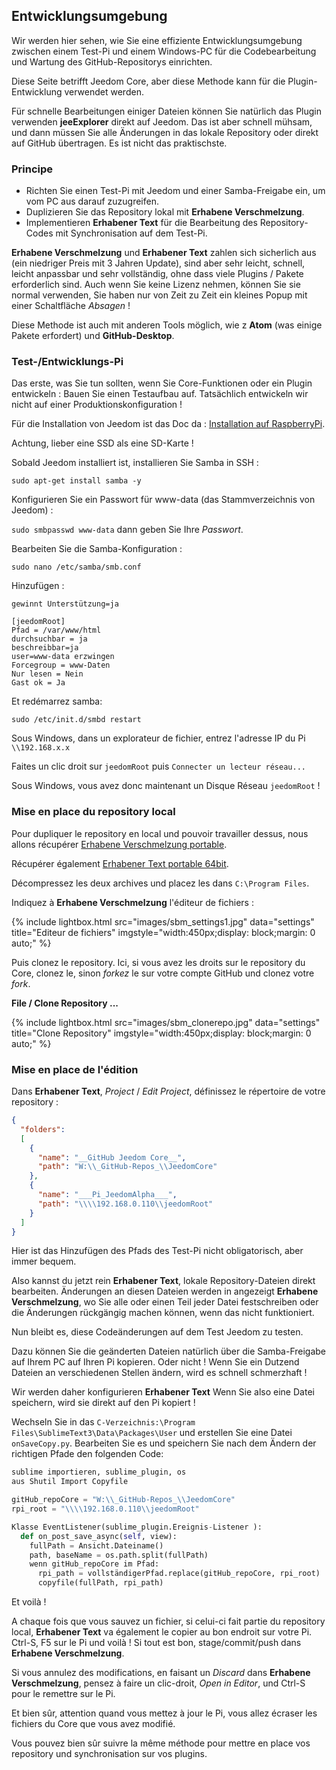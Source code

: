 ## Entwicklungsumgebung

Wir werden hier sehen, wie Sie eine effiziente Entwicklungsumgebung zwischen einem Test-Pi und einem Windows-PC für die Codebearbeitung und Wartung des GitHub-Repositorys einrichten.

Diese Seite betrifft Jeedom Core, aber diese Methode kann für die Plugin-Entwicklung verwendet werden.

Für schnelle Bearbeitungen einiger Dateien können Sie natürlich das Plugin verwenden **jeeExplorer** direkt auf Jeedom. Das ist aber schnell mühsam, und dann müssen Sie alle Änderungen in das lokale Repository oder direkt auf GitHub übertragen. Es ist nicht das praktischste.

### Principe

- Richten Sie einen Test-Pi mit Jeedom und einer Samba-Freigabe ein, um vom PC aus darauf zuzugreifen.
- Duplizieren Sie das Repository lokal mit **Erhabene Verschmelzung**.
- Implementieren **Erhabener Text** für die Bearbeitung des Repository-Codes mit Synchronisation auf dem Test-Pi.

**Erhabene Verschmelzung** und **Erhabener Text** zahlen sich sicherlich aus (ein niedriger Preis mit 3 Jahren Update), sind aber sehr leicht, schnell, leicht anpassbar und sehr vollständig, ohne dass viele Plugins / Pakete erforderlich sind. Auch wenn Sie keine Lizenz nehmen, können Sie sie normal verwenden, Sie haben nur von Zeit zu Zeit ein kleines Popup mit einer Schaltfläche *Absagen* !

Diese Methode ist auch mit anderen Tools möglich, wie z **Atom** (was einige Pakete erfordert) und **GitHub-Desktop**.

### Test-/Entwicklungs-Pi

Das erste, was Sie tun sollten, wenn Sie Core-Funktionen oder ein Plugin entwickeln : Bauen Sie einen Testaufbau auf. Tatsächlich entwickeln wir nicht auf einer Produktionskonfiguration !

Für die Installation von Jeedom ist das Doc da : [Installation auf RaspberryPi](https://doc.jeedom.com/de_DE/installation/rpi).

Achtung, lieber eine SSD als eine SD-Karte !

Sobald Jeedom installiert ist, installieren Sie Samba in SSH :

`sudo apt-get install samba -y`

Konfigurieren Sie ein Passwort für www-data (das Stammverzeichnis von Jeedom) :

`sudo smbpasswd www-data` dann geben Sie Ihre *Passwort*.

Bearbeiten Sie die Samba-Konfiguration :

`sudo nano /etc/samba/smb.conf`

Hinzufügen :

````text
gewinnt Unterstützung=ja

[jeedomRoot]
Pfad = /var/www/html
durchsuchbar = ja
beschreibbar=ja
user=www-data erzwingen
Forcegroup = www-Daten
Nur lesen = Nein
Gast ok = Ja
````

Et redémarrez samba:

`sudo /etc/init.d/smbd restart`

Sous Windows, dans un explorateur de fichier, entrez l'adresse IP du Pi `\\192.168.x.x`

Faites un clic droit sur `jeedomRoot` puis `Connecter un lecteur réseau...`

Sous Windows, vous avez donc maintenant un Disque Réseau `jeedomRoot` !


### Mise en place du repository local

Pour dupliquer le repository en local und pouvoir travailler dessus, nous allons récupérer [Erhabene Verschmelzung portable](https://www.sublimemerge.com/download).

Récupérer également [Erhabener Text portable 64bit](https://www.sublimetext.com/3).

Décompressez les deux archives und placez les dans `C:\Program Files`.

Indiquez à **Erhabene Verschmelzung** l'éditeur de fichiers :

{% include lightbox.html src="images/sbm_settings1.jpg" data="settings" title="Editeur de fichiers" imgstyle="width:450px;display: block;margin: 0 auto;" %}

Puis clonez le repository. Ici, si vous avez les droits sur le repository du Core, clonez le, sinon *forkez* le sur votre compte GitHub und clonez votre *fork*.

**File / Clone Repository ...**

{% include lightbox.html src="images/sbm_clonerepo.jpg" data="settings" title="Clone Repository" imgstyle="width:450px;display: block;margin: 0 auto;" %}


### Mise en place de l'édition

Dans **Erhabener Text**, *Project* / *Edit Project*, définissez le répertoire de votre repository :

````json
{
  "folders":
  [
    {
      "name": "__GitHub Jeedom Core__",
      "path": "W:\\_GitHub-Repos_\\JeedomCore"
    },
    {
      "name": "___Pi_JeedomAlpha___",
      "path": "\\\\192.168.0.110\\jeedomRoot"
    }
  ]
}
````

Hier ist das Hinzufügen des Pfads des Test-Pi nicht obligatorisch, aber immer bequem.

Also kannst du jetzt rein **Erhabener Text**, lokale Repository-Dateien direkt bearbeiten. Änderungen an diesen Dateien werden in angezeigt **Erhabene Verschmelzung**, wo Sie alle oder einen Teil jeder Datei festschreiben oder die Änderungen rückgängig machen können, wenn das nicht funktioniert.

Nun bleibt es, diese Codeänderungen auf dem Test Jeedom zu testen.

Dazu können Sie die geänderten Dateien natürlich über die Samba-Freigabe auf Ihrem PC auf Ihren Pi kopieren. Oder nicht ! Wenn Sie ein Dutzend Dateien an verschiedenen Stellen ändern, wird es schnell schmerzhaft !

Wir werden daher konfigurieren **Erhabener Text** Wenn Sie also eine Datei speichern, wird sie direkt auf den Pi kopiert !

Wechseln Sie in das `C-Verzeichnis:\Program Files\SublimeText3\Data\Packages\User` und erstellen Sie eine Datei `onSaveCopy.py`. Bearbeiten Sie es und speichern Sie nach dem Ändern der richtigen Pfade den folgenden Code:

````py
sublime importieren, sublime_plugin, os
aus Shutil Import Copyfile

gitHub_repoCore = "W:\\_GitHub-Repos_\\JeedomCore"
rpi_root = "\\\\192.168.0.110\\jeedomRoot"

Klasse EventListener(sublime_plugin.Ereignis-Listener ):
  def on_post_save_async(self, view):
    fullPath = Ansicht.Dateiname()
    path, baseName = os.path.split(fullPath)
    wenn gitHub_repoCore im Pfad:
      rpi_path = vollständigerPfad.replace(gitHub_repoCore, rpi_root)
      copyfile(fullPath, rpi_path)
````

Et voilà !

A chaque fois que vous sauvez un fichier, si celui-ci fait partie du repository local, **Erhabener Text** va également le copier au bon endroit sur votre Pi. Ctrl-S, F5 sur le Pi und voilà ! Si tout est bon, stage/commit/push dans **Erhabene Verschmelzung**.

Si vous annulez des modifications, en faisant un *Discard* dans **Erhabene Verschmelzung**, pensez à faire un clic-droit, *Open in Editor*, und Ctrl-S pour le remettre sur le Pi.

Et bien sûr, attention quand vous mettez à jour le Pi, vous allez écraser les fichiers du Core que vous avez modifié.


Vous pouvez bien sûr suivre la même méthode pour mettre en place vos repository und synchronisation sur vos plugins.